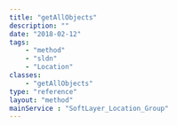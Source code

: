 ```yaml
---
title: "getAllObjects"
description: ""
date: "2018-02-12"
tags:
    - "method"
    - "sldn"
    - "Location"
classes:
    - "getAllObjects"
type: "reference"
layout: "method"
mainService : "SoftLayer_Location_Group"
---
```

